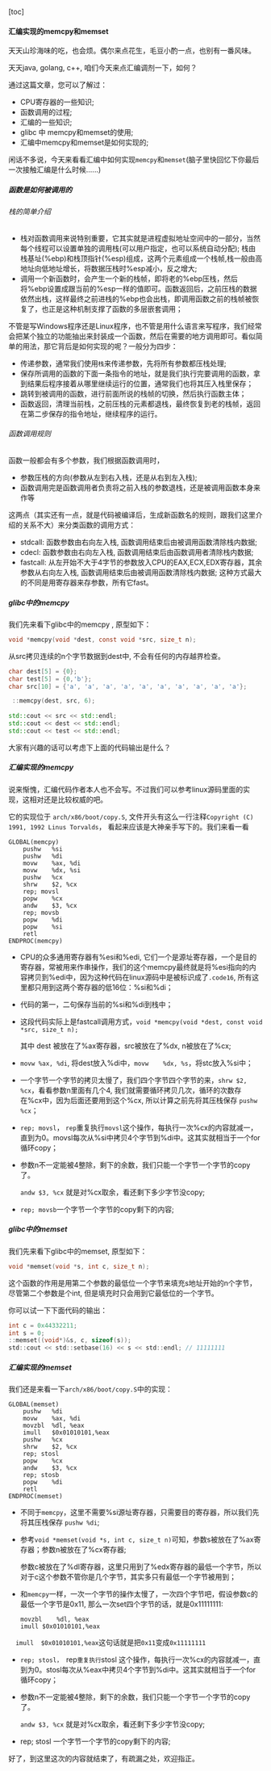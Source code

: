 [toc]

#### 汇编实现的memcpy和memset

天天山珍海味的吃，也会烦。偶尔来点花生，毛豆小酌一点，也别有一番风味。

天天java, golang, c++, 咱们今天来点汇编调剂一下，如何？

通过这篇文章，您可以了解过：

* CPU寄存器的一些知识;
* 函数调用的过程;
* 汇编的一些知识;
* glibc 中 memcpy和memset的使用;
* 汇编中memcpy和memset是如何实现的;

闲话不多说，今天来看看汇编中如何实现`memcpy`和`memset`(脑子里快回忆下你最后一次接触汇编是什么时候......)

##### 函数是如何被调用的

###### 栈的简单介绍

* 栈对函数调用来说特别重要，它其实就是进程虚拟地址空间中的一部分，当然每个线程可以设置单独的调用栈(可以用户指定，也可以系统自动分配); 栈由栈基址(%ebp)和栈顶指针(%esp)组成，这两个元素组成一个栈帧,栈一般由高地址向低地址增长，将数据压栈时%esp减小，反之增大; 
* 调用一个新函数时，会产生一个新的栈帧，即将老的%ebp压栈，然后将%ebp设置成跟当前的%esp一样的值即可。函数返回后，之前压栈的数据依然出栈，这样最终之前进栈的%ebp也会出栈，即调用函数之前的栈帧被恢复了，也正是这种机制支撑了函数的多层嵌套调用；

不管是写Windows程序还是Linux程序，也不管是用什么语言来写程序，我们经常会把某个独立的功能抽出来封装成一个函数，然后在需要的地方调用即可。看似简单的用法，那它背后是如何实现的呢？一般分为四步：

* 传递参数，通常我们使用`栈`来传递参数，先将所有参数都压栈处理;
* 保存所调用的函数的下面一条指令的地址，就是我们执行完要调用的函数，拿到结果后程序接着从哪里继续运行的位置，通常我们也将其压入栈里保存；
* 跳转到被调用的函数，进行前面所说的栈帧的切换，然后执行函数主体；
* 函数返回，清理当前栈，之前压栈的元素都退栈，最终恢复到老的栈帧，返回在第二步保存的指令地址，继续程序的运行。

###### 函数调用规则

函数一般都会有多个参数，我们根据函数调用时，

* 参数压栈的方向(参数从左到右入栈，还是从右到左入栈);
* 函数调用完是函数调用者负责将之前入栈的参数退栈，还是被调用函数本身来作等

这两点（其实还有一点，就是代码被编译后，生成新函数名的规则，跟我们这里介绍的关系不大）来分类函数的调用方式：

* stdcall: 函数参数由右向左入栈, 函数调用结束后由被调用函数清除栈内数据;
* cdecl: 函数参数由右向左入栈, 函数调用结束后由函数调用者清除栈内数据;
* fastcall: 从左开始不大于4字节的参数放入CPU的EAX,ECX,EDX寄存器，其余参数从右向左入栈, 函数调用结束后由被调用函数清除栈内数据; 这种方式最大的不同是用寄存器来存参数，所有它fast。

##### glibc中的memcpy

我们先来看下glibc中的memcpy	, 原型如下：

```c
void *memcpy(void *dest, const void *src, size_t n);
```

从src拷贝连续的n个字节数据到dest中,  不会有任何的内存越界检查。

```c++
char dest[5] = {0};                                                                                                    
char test[5] = {0,'b'};                                                                                                
char src[10] = {'a', 'a', 'a', 'a', 'a', 'a', 'a', 'a', 'a', 'a'};           

 ::memcpy(dest, src, 6);     
                                                   
std::cout << src << std::endl;  
std::cout << dest << std::endl;                                                                                        
std::cout << test << std::endl;
```

大家有兴趣的话可以考虑下上面的代码输出是什么？

##### 汇编实现的memcpy

说来惭愧，汇编代码作者本人也不会写。不过我们可以参考linux源码里面的实现，这相对还是比较权威的吧。

它的实现位于 `arch/x86/boot/copy.S`, 文件开头有这么一行注释`Copyright (C) 1991, 1992 Linus Torvalds`， 看起来应该是大神亲手写下的。我们来看一看

```assembly
GLOBAL(memcpy)
	pushw	%si
	pushw	%di
	movw	%ax, %di
	movw	%dx, %si
	pushw	%cx
	shrw	$2, %cx
	rep; movsl
	popw	%cx
	andw	$3, %cx
	rep; movsb
	popw	%di
	popw	%si
	retl
ENDPROC(memcpy)
```

* CPU的众多通用寄存器有%esi和%edi, 它们一个是源址寄存器，一个是目的寄存器，常被用来作串操作，我们的这个memcpy最终就是将%esi指向的内容拷贝到%edi中，因为这种代码在linux源码中是被标识成了`.code16`, 所有这里都只用到这两个寄存器的低16位：%si和%di；

* 代码的第一，二句保存当前的%si和%di到栈中；

* 这段代码实际上是fastcall调用方式，`void *memcpy(void *dest, const void *src, size_t n);`

  其中 dest 被放在了%ax寄存器，src被放在了%dx, n被放在了%cx; 

* `movw	%ax, %di`, 将dest放入%di中，`movw	%dx, %s`，将stc放入%si中；

* 一个字节一个字节的拷贝太慢了，我们四个字节四个字节的来，`shrw	$2, %cx`，看看参数n里面有几个4, 我们就需要循环拷贝几次，循环的次数存在%cx中，因为后面还要用到这个%cx, 所以计算之前先将其压栈保存 `pushw	%cx`；

* `rep; movsl`， `rep`重复执行`movsl`这个操作，每执行一次%cx的内容就减一，直到为0。movsl每次从%si中拷贝4个字节到%di中。这其实就相当于一个for循环copy；

* 参数n不一定能被4整除，剩下的余数，我们只能一个字节一个字节的copy了。

  `andw	$3, %cx` 就是对%cx取余，看还剩下多少字节没copy; 

* `rep; movsb`一个字节一个字节的copy剩下的内容;

##### glibc中的memset

我们先来看下glibc中的memset, 原型如下：

```c
void *memset(void *s, int c, size_t n);
```

这个函数的作用是用第二个参数的最低位一个字节来填充s地址开始的n个字节，尽管第二个参数是个int, 但是填充时只会用到它最低位的一个字节。

你可以试一下下面代码的输出：

```c
int c = 0x44332211;                                                                                                    
int s = 0;                                                                                                             
::memset((void*)&s, c, sizeof(s));                                                                                       
std::cout << std::setbase(16) << s << std::endl; // 11111111
```

##### 汇编实现的memset

我们还是来看一下`arch/x86/boot/copy.S`中的实现：

```assembly
GLOBAL(memset)
	pushw	%di
	movw	%ax, %di
	movzbl	%dl, %eax
	imull	$0x01010101,%eax
	pushw	%cx
	shrw	$2, %cx
	rep; stosl
	popw	%cx
	andw	$3, %cx
	rep; stosb
	popw	%di
	retl
ENDPROC(memset)
```

* 不同于`memcpy`，这里不需要%si源址寄存器，只需要目的寄存器，所以我们先将其压栈保存 `pushw %di`; 

* 参考`void *memset(void *s, int c, size_t n)`可知，参数s被放在了%ax寄存器；参数n被放在了%cx寄存器;

  参数c被放在了%dl寄存器，这里只用到了%edx寄存器的最低一个字节，所以对于c这个参数不管你是几个字节，其实多只有最低一个字节被用到；

* 和`memcpy`一样，一次一个字节的操作太慢了，一次四个字节吧，假设参数c的最低一个字节是0x11, 那么一次set四个字节的话，就是0x11111111:

  ```assembly
  movzbl	%dl, %eax
  imull	$0x01010101,%eax
  ```

​         `  imull	$0x01010101,%eax`这句话就是把`0x11`变成`0x11111111`

* `rep; stosl， `rep`重复执行`stosl 这个操作，每执行一次%cx的内容就减一，直到为0。stosl每次从%eax中拷贝4个字节到%di中。这其实就相当于一个for循环copy；

* 参数n不一定能被4整除，剩下的余数，我们只能一个字节一个字节的copy了。

  `andw	$3, %cx` 就是对%cx取余，看还剩下多少字节没copy; 

* rep; stosl 一个字节一个字节的copy剩下的内容;

好了，到这里这次的内容就结束了，有疏漏之处，欢迎指正。




